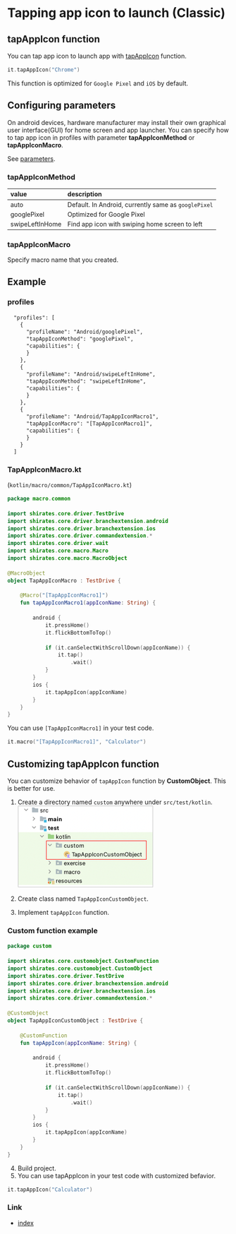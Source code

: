# Tapping app icon to launch (Classic)

## tapAppIcon function

You can tap app icon to launch app with [tapAppIcon](../../basic/function_property/tap_element/tap_app_icon.md)
function.

```kotlin
it.tapAppIcon("Chrome")
```

This function is optimized for `Google Pixel` and `iOS` by default.

## Configuring parameters

On android devices, hardware manufacturer may install their own graphical user interface(GUI) for home screen and app
launcher. You can specify how to tap app icon in profiles with parameter **tapAppIconMethod** or **tapAppIconMacro**.

See [parameters](../../basic/parameter/parameters.md).

### tapAppIconMethod

| value           | description                                          |
|:----------------|:-----------------------------------------------------|
| auto            | Default. In Android, currently same as `googlePixel` |
| googlePixel     | Optimized for Google Pixel                           |
| swipeLeftInHome | Find app icon with swiping home screen to left       |

### tapAppIconMacro

Specify macro name that you created.

## Example

### profiles

```
  "profiles": [
    {
      "profileName": "Android/googlePixel",
      "tapAppIconMethod": "googlePixel",
      "capabilities": {
      }
    },
    {
      "profileName": "Android/swipeLeftInHome",
      "tapAppIconMethod": "swipeLeftInHome",
      "capabilities": {
      }
    },
    {
      "profileName": "Android/TapAppIconMacro1",
      "tapAppIconMacro": "[TapAppIconMacro1]",
      "capabilities": {
      }
    }
  ]
```

### TapAppIconMacro.kt

(`kotlin/macro/common/TapAppIconMacro.kt`)

```kotlin
package macro.common

import shirates.core.driver.TestDrive
import shirates.core.driver.branchextension.android
import shirates.core.driver.branchextension.ios
import shirates.core.driver.commandextension.*
import shirates.core.driver.wait
import shirates.core.macro.Macro
import shirates.core.macro.MacroObject

@MacroObject
object TapAppIconMacro : TestDrive {

    @Macro("[TapAppIconMacro1]")
    fun tapAppIconMacro1(appIconName: String) {

        android {
            it.pressHome()
            it.flickBottomToTop()

            if (it.canSelectWithScrollDown(appIconName)) {
                it.tap()
                    .wait()
            }
        }
        ios {
            it.tapAppIcon(appIconName)
        }
    }
}
```

You can use `[TapAppIconMacro1]` in your test code.

```kotlin
it.macro("[TapAppIconMacro1]", "Calculator")
```

## Customizing tapAppIcon function

You can customize behavior of `tapAppIcon` function by **CustomObject**. This is better for use.

1. Create a directory named `custom` anywhere under `src/test/kotlin`.
   <br> ![](_images/tap_app_icon_custom_object.png)

2. Create class named `TapAppIconCustomObject`.
3. Implement `tapAppIcon` function.

### Custom function example

```kotlin
package custom

import shirates.core.customobject.CustomFunction
import shirates.core.customobject.CustomObject
import shirates.core.driver.TestDrive
import shirates.core.driver.branchextension.android
import shirates.core.driver.branchextension.ios
import shirates.core.driver.commandextension.*

@CustomObject
object TapAppIconCustomObject : TestDrive {

    @CustomFunction
    fun tapAppIcon(appIconName: String) {

        android {
            it.pressHome()
            it.flickBottomToTop()

            if (it.canSelectWithScrollDown(appIconName)) {
                it.tap()
                    .wait()
            }
        }
        ios {
            it.tapAppIcon(appIconName)
        }
    }
}
```

4. Build project.
5. You can use tapAppIcon in your test code with customized befavior.

```kotlin
it.tapAppIcon("Calculator")
```

### Link

- [index](../../index.md)

